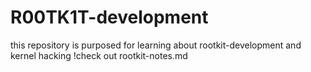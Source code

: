 # R00TK1T-development
this repository is purposed for learning about rootkit-development and kernel hacking
!check out rootkit-notes.md
